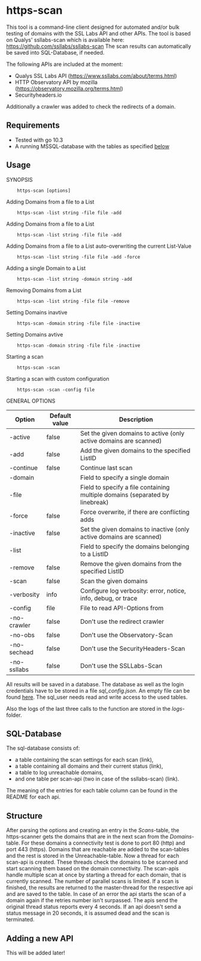https-scan
============

This tool is a command-line client designed for automated and/or bulk testing of domains with
the SSL Labs API and other APIs. The tool is based on Qualys' ssllabs-scan which is available
here: https://github.com/ssllabs/ssllabs-scan 
The scan results can automatically be saved into SQL-Database, if needed.

The following APIs are included at the moment:

* Qualys SSL Labs API (https://www.ssllabs.com/about/terms.html)
* HTTP Observatory API by mozilla (https://observatory.mozilla.org/terms.html)
* Securityheaders.io

Additionally a crawler was added to check the redirects of a domain. 



## Requirements

* Tested with go 10.3
* A running MSSQL-database with the tables as specified [below](#sql-table)

## Usage 

SYNOPSIS
```
    https-scan [options]
```

Adding Domains from a file to a List
```
    https-scan -list string -file file -add
```

Adding Domains from a file to a List
```
    https-scan -list string -file file -add
```

Adding Domains from a file to a List auto-overwriting the current List-Value
```
    https-scan -list string -file file -add -force
```

Adding a single Domain to a List
```
    https-scan -list string -domain string -add
```

Removing Domains from a List
```
    https-scan -list string -file file -remove
```

Setting Domains inavtive
```
    https-scan -domain string -file file -inactive
```

Setting Domains avtive
```
    https-scan -domain string -file file -inactive
```

Starting a scan
```
    https-scan -scan
```

Starting a scan with custom configuration
```
    https-scan -scan -config file
```

GENERAL OPTIONS

| Option      | Default value | Description |
| ----------- | ------------- | ----------- |
| -active | false | Set the given domains to active (only active domains are scanned)|
| -add | false | Add the given domains to the specified ListID |
| -continue | false | Continue last scan |
| -domain | | Field to specify a single domain|
| -file | | Field to specify a file containing multiple domains (separated by linebreak)|
| -force | false | Force overwrite, if there are conflicting adds|
| -inactive | false | Set the given domains to inactive (only active domains are scanned)|
| -list | | Field to specify the domains belonging to a ListID |
| -remove | false | Remove the given domains from the specified ListID |
| -scan | false | Scan the given domains|
| -verbosity | info | Configure log verbosity: error, notice, info, debug, or trace|
| -config | file | File to read API-Options from
| -no-crawler | false | Don't use the redirect crawler|
| -no-obs | false | Don't use the Observatory-Scan|
| -no-sechead | false | Don't use the SecurityHeaders-Scan|
| -no-ssllabs | false | Don't use the SSLLabs-Scan|




All results will be saved in a database. The database as well as the login credentials have to be 
stored in a file *sql_config.json*. An empty file can be found [here](sql_config.json.example).
The sql_user needs read and write access to the used tables.

Also the logs of the last three calls to the function are stored in the *logs*-folder.

## SQL-Database
<a name="sql-table"></a>
The sql-database consists of:
* a table containing the scan settings for each scan (link),
* a table containing all domains and their current status (link),
* a table to log unreachable domains,
* and one table per scan-api (two in case of the ssllabs-scan) (link).

The meaning of the entries for each table column can be found in the README for each api.


## Structure

After parsing the options and creating an entry in the *Scans*-table, the https-scanner gets the domains
that are in the next scan from the *Domains*-table. For these domains a connectivity test is done to 
port 80 (http) and port 443 (https). Domains that are reachable are added to the scan-tables and the rest
is stored in the Unreachable-table. Now a thread for each scan-api is created. These threads check the 
domains to be scanned and start scanning them based on the domain connectivity. The scan-apis handle 
multiple scan at once by starting a thread for each domain, that is currently scanned. The number of 
parallel scans is limited. If a scan is finished, the results are returned to the master-thread for the 
respective api and are saved to the table. In case of an error the api starts the scan of a domain again 
if the retries number isn't surpassed. The apis send the original thread status reports every 4 seconds. 
If an api doesn't send a status message in 20 seconds, it is assumed dead and the scan is terminated.

## Adding a new API

This will be added later!    


